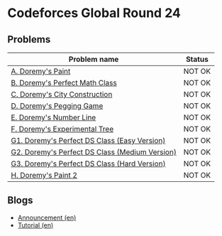 # Codeforces Global Round 24

## Problems

|Problem name|Status|
|------------|---------|
| [A. Doremy's Paint](problems/A._Doremy's_Paint.md)|NOT OK|
| [B. Doremy's Perfect Math Class](problems/B._Doremy's_Perfect_Math_Class.md)|NOT OK|
| [C. Doremy's City Construction](problems/C._Doremy's_City_Construction.md)|NOT OK|
| [D. Doremy's Pegging Game](problems/D._Doremy's_Pegging_Game.md)|NOT OK|
| [E. Doremy's Number Line](problems/E._Doremy's_Number_Line.md)|NOT OK|
| [F. Doremy's Experimental Tree](problems/F._Doremy's_Experimental_Tree.md)|NOT OK|
| [G1. Doremy's Perfect DS Class (Easy Version)](problems/G1._Doremy's_Perfect_DS_Class_(Easy_Version).md)|NOT OK|
| [G2. Doremy's Perfect DS Class (Medium Version)](problems/G2._Doremy's_Perfect_DS_Class_(Medium_Version).md)|NOT OK|
| [G3. Doremy's Perfect DS Class (Hard Version)](problems/G3._Doremy's_Perfect_DS_Class_(Hard_Version).md)|NOT OK|
| [H. Doremy's Paint 2](problems/H._Doremy's_Paint_2.md)|NOT OK|
## Blogs

- [Announcement (en)](blogs/Announcement_(en).md)
- [Tutorial (en)](blogs/Tutorial_(en).md)
